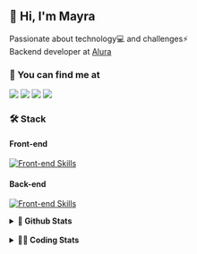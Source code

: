 ## 👋 Hi, I'm Mayra

Passionate about technology💻 and challenges⚡  
Backend developer at [Alura](https://www.alura.com.br)   

### 💬 You can find me at

<a href="https://mayra.dev" target="_blank" rel="noopener"><img src="https://img.shields.io/badge/-mayra.dev-005FED?style=flat&logo=Google-chrome&logoColor=white"/></a>
<a href="https://linkedin.com/in/mayraamaral" target="_blank" rel="noopener"><img src="https://img.shields.io/badge/-/mayraamaral-0077B5?style=flat&logo=Linkedin&logoColor=white"/></a>
<a href="mailto:mayra@mayra.dev" target="_blank" rel="noopener"><img src="https://img.shields.io/badge/-mayra@mayra.dev-D14836?style=flat&logo=Gmail&logoColor=white"/></a>
<a href="" target="_blank" rel="noopener"><img src="https://img.shields.io/badge/-mayraamaral-7289DA?style=flat&logo=Discord&logoColor=white"/></a>

### 🛠️ Stack
#### Front-end

[![Front-end Skills](https://skillicons.dev/icons?i=react,next,angular,redux,styledcomponents,html,css,sass,js,ts,figma)](https://skillicons.dev)
#### Back-end

[![Front-end Skills](https://skillicons.dev/icons?i=java,spring,hibernate,aws,idea,postgres,mysql,git,linux,bash,nodejs,docker,kubernetes,jenkins)](https://skillicons.dev)


<details>
    <summary><strong>📌 Github Stats</strong></summary>
    <br />
    <div align="center">
        <table>
      <td><img height="160em" src="https://github-readme-stats.vercel.app/api?username=mayraamaral&show_icons=true&theme=algolia&hide_border=true&hide=stars&count_private=true" alt="Readme stats"></td>
      <td><img height="160em" src="https://github-readme-stats.vercel.app/api/top-langs/?username=mayraamaral&&layout=compact&&theme=algolia&hide_border=true&langs_count=6" alt="Language stats"></td>
       </table>
  </div> 
    

  <p align="center">
    <img src="https://github-readme-streak-stats.herokuapp.com?user=mayraamaral&theme=dark&hide_border=true&date_format=j%20M%5B%20Y%5D&locale=pt-br&background=050F2C&ring=0195DD&fire=23AA7D&currStreakLabel=23AA7D" alt="Streak stats">
  </p> 
</details>

<br />

<details>
  <summary><strong>👩‍💻 Coding Stats</strong></summary>
  <br />
  
  <!--START_SECTION:waka-->
**🐱 My GitHub Data** 

> 📦 588.2 kB Used in GitHub's Storage 
 > 
> 🏆 952 Contributions in the Year 2024
 > 
> 🚫 Not Opted to Hire
 > 
> 📜 61 Public Repositories 
 > 
> 🔑 33 Private Repositories 
 > 
**I'm an Early 🐤** 

```text
🌞 Morning                7441 commits        ██████░░░░░░░░░░░░░░░░░░░   22.83 % 
🌆 Daytime                20804 commits       ████████████████░░░░░░░░░   63.82 % 
🌃 Evening                4076 commits        ███░░░░░░░░░░░░░░░░░░░░░░   12.50 % 
🌙 Night                  276 commits         ░░░░░░░░░░░░░░░░░░░░░░░░░   00.85 % 
```
📅 **I'm Most Productive on Wednesday** 

```text
Monday                   5215 commits        ████░░░░░░░░░░░░░░░░░░░░░   16.00 % 
Tuesday                  3774 commits        ███░░░░░░░░░░░░░░░░░░░░░░   11.58 % 
Wednesday                11275 commits       █████████░░░░░░░░░░░░░░░░   34.59 % 
Thursday                 7306 commits        ██████░░░░░░░░░░░░░░░░░░░   22.41 % 
Friday                   4304 commits        ███░░░░░░░░░░░░░░░░░░░░░░   13.20 % 
Saturday                 304 commits         ░░░░░░░░░░░░░░░░░░░░░░░░░   00.93 % 
Sunday                   419 commits         ░░░░░░░░░░░░░░░░░░░░░░░░░   01.29 % 
```


📊 **This Week I Spent My Time On** 

```text
🕑︎ Time Zone: America/Sao_Paulo

💬 Programming Languages: 
HTML                     3 hrs 42 mins       ████████░░░░░░░░░░░░░░░░░   31.66 % 
CSS                      1 hr 38 mins        ███░░░░░░░░░░░░░░░░░░░░░░   13.97 % 
Python                   1 hr 19 mins        ███░░░░░░░░░░░░░░░░░░░░░░   11.32 % 
JavaScript               1 hr 9 mins         ██░░░░░░░░░░░░░░░░░░░░░░░   09.88 % 
Java                     48 mins             ██░░░░░░░░░░░░░░░░░░░░░░░   06.89 % 

🔥 Editors: 
VS Code                  6 hrs 55 mins       ███████████████░░░░░░░░░░   59.20 % 
IntelliJ IDEA            4 hrs 46 mins       ██████████░░░░░░░░░░░░░░░   40.80 % 

💻 Operating System: 
Linux                    11 hrs 41 mins      █████████████████████████   100.00 % 
```

**I Mostly Code in Java** 

```text
Java                     123 repos           ███████░░░░░░░░░░░░░░░░░░   27.89 % 
JavaScript               101 repos           ██████░░░░░░░░░░░░░░░░░░░   22.90 % 
TypeScript               83 repos            █████░░░░░░░░░░░░░░░░░░░░   18.82 % 
Python                   2 repos             ░░░░░░░░░░░░░░░░░░░░░░░░░   00.45 % 
Dockerfile               1 repo              ░░░░░░░░░░░░░░░░░░░░░░░░░   00.23 % 
```




 Last Updated on 22/10/2024 19:14:24 UTC
<!--END_SECTION:waka-->

</details>

